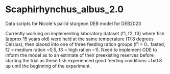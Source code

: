 # Scaphirhynchus_albus_2.0
Data scripts for Nicole's pallid sturgeon DEB model for DEB2023

Currently working on implementing laboratory dataset (f1, f2, f3) where fish (approx 15 years old) were held at the same temperature (17.8 degrees Celsius), then placed into one of three feeding ration groups (f1 = 0.. fasted, f2 = medium ration ~0.5, f3 = high ration ~1). Need to implement ODE to inform the model as to an estimate of their preexisting reserves before starting the trial as these fish experienced good feeding conditions ~f=0.8 up until the beginning of the experiment.
